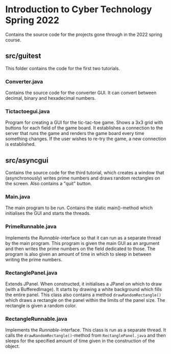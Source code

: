 # Introduction to Cyber Technology Spring 2022

Contains the source code for the projects gone through in the 2022 spring course.

## src/guitest

This folder contains the code for the first two tutorials.

### Converter.java

Contains the source code for the converter GUI. It can convert between decimal, binary and hexadecimal numbers.

### Tictactoegui.java

Program for creating a GUI for the tic-tac-toe game. Shows a 3x3 grid with buttons for each field of the game board. 
It establishes a connection to the server that runs the game and renders the game board every time something changes. 
If the user wishes to re-try the game, a new connection is established.

## src/asyncgui

Contains the source code for the third tutorial, which creates a window that (asynchronously) writes prime numbers and draws random rectangles on the screen. Also contains a "quit" button.

### Main.java

The main program to be run. Contains the static main()-method which initialises the GUI and starts the threads.

### PrimeRunnable.java

Implements the _Runnable_-interface so that it can run as a separate thread by the main program. 
This program is given the main GUI as an argument and then writes the prime numbers on the field dedicated to those. The program is also given an amount of time in which to sleep in between writing the prime numbers.

### RectanglePanel.java

Extends JPanel. When constructed, it initialises a JPanel on which to draw (with a BufferedImage). It starts by drawing a white background which fills the entire panel. 
This class also contains a method `drawRandomRectangle()` which draws a rectangle on the panel within the limits of the panel size. The rectangle is given a random color.

### RectangleRunnable.java

Implements the _Runnable_-interface. This class is run as a separate thread. It calls the `drawRandomRectangle()`-method from `RectanglePanel.java` and then sleeps for the specified amount of time given in the construction of the object. 
